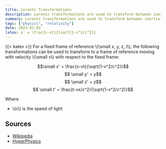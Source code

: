 ```yaml
---
title: Lorentz Transformations
description: Lorentz transformations are used to transform between inertial frames of reference.
summary: Lorentz transformations are used to transform between inertial frames of reference.
tags: ["physics", "relativity"]
date: 2023-01-02
latex: x' = \frac{x-vt}{\sqrt{1-v^2/c^2}}
---
```


{{< katex >}}
For a fixed frame of reference \\(\small x, y, z, t\\), the following transformations can be used to transform to a frame of reference moving with velocity \\(\small v\\) with respect to the fixed frame:

$$\small x' = \frac{x-vt}{\sqrt{1-v^2/c^2}}$$
$$ \small y' = y$$
$$ \small z' = z$$
$$ \small t' = \frac{t-vx/c^2}{\sqrt{1-v^2/c^2}}$$

Where 
* \\(c\\) is the speed of light

## Sources
- [Wikipedia](https://en.wikipedia.org/wiki/Lorentz_transformation)
- [HyperPhysics](http://hyperphysics.phy-astr.gsu.edu/hbase/Relativ/ltrans.html)
